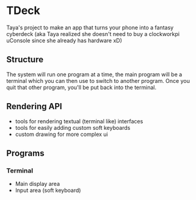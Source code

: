 # TDeck

Taya's project to make an app that turns your phone into a fantasy cyberdeck
(aka Taya realized she doesn't need to buy a clockworkpi uConsole since she already has hardware xD)

## Structure

The system will run one program at a time, the main program will be a terminal which you can then use to switch to another program.
Once you quit that other program, you'll be put back into the terminal.

## Rendering API
- tools for rendering textual (terminal like) interfaces
- tools for easily adding custom soft keyboards
- custom drawing for more complex ui

## Programs

### Terminal
- Main display area
- Input area (soft keyboard)